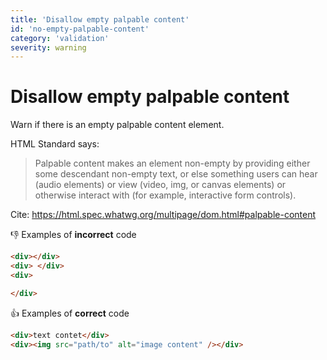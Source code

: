 ```yaml
---
title: 'Disallow empty palpable content'
id: 'no-empty-palpable-content'
category: 'validation'
severity: warning
---
```


# Disallow empty palpable content

Warn if there is an empty palpable content element.

HTML Standard says:

> Palpable content makes an element non-empty by providing either some descendant non-empty text, or else something users can hear (audio elements) or view (video, img, or canvas elements) or otherwise interact with (for example, interactive form controls).

Cite: https://html.spec.whatwg.org/multipage/dom.html#palpable-content

👎 Examples of **incorrect** code

<!-- prettier-ignore-start -->
```html
<div></div>
<div> </div>
<div>

</div>
```
<!-- prettier-ignore-end -->

👍 Examples of **correct** code

```html
<div>text contet</div>
<div><img src="path/to" alt="image content" /></div>
```

